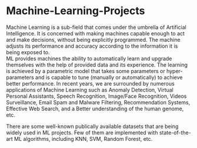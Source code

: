 # Machine-Learning-Projects

Machine Learning is a sub-field that comes under the umbrella of Artificial Intelligence. It is concerned with making machines capable enough to act and make decisions,
without being explicitly programmed. The machine adjusts its performance and accuracy according to the information it is being exposed to.  
ML provides machines the ability to automatically learn and upgrade themselves with the help of provided data and its experience. 
The learning is achieved by a parametric model that takes some parameters or hyper-parameters and is capable to tune (manually or automatically) to achieve better 
performance. In recent years, we are surrounded by numerous applications of Machine Learning such as Anomaly Detection, Virtual Personal Assistants, Speech Recognition, 
Image/Face Recognition, Videos Surveillance, Email Spam and Malware Filtering, Recommendation Systems, Effective Web Search, and a Better understanding
of the human genome, etc. 

There are some well-known publically available datasets that are being widely used in ML projects. Few of them are implemented with state-of-the-art ML algorithms, 
including KNN, SVM, Random Forest, etc. 
